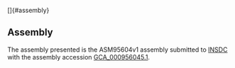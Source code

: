 []{#assembly}

Assembly
--------

The assembly presented is the ASM95604v1 assembly submitted to
[INSDC](http://www.insdc.org) with the assembly accession
[GCA\_000956045.1](http://www.ebi.ac.uk/ena/data/view/GCA_000956045.1).
